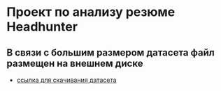 # Проект по анализу резюме Headhunter

## В связи с большим размером датасета файл размещен на внешнем диске

* [ссылка для скачивания датасета](https://disk.yandex.ru/d/CAk4rEP8c39z9Q)
